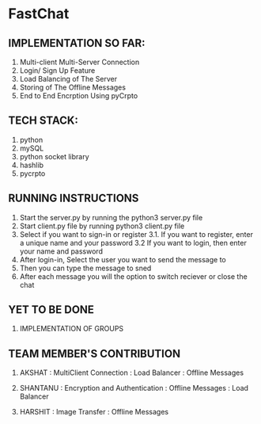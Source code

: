 # FastChat

## IMPLEMENTATION SO FAR:
1. Multi-client Multi-Server Connection
2. Login/ Sign Up Feature
3. Load Balancing of The Server
4. Storing of The Offline Messages
5. End to End Encrption Using pyCrpto

## TECH STACK:
1. python
2. mySQL
3. python socket library
4. hashlib
5. pycrpto

## RUNNING INSTRUCTIONS
1. Start the server.py by running the python3 server.py file
2. Start client.py file by running python3 client.py file
3. Select if you want to sign-in or register
3.1. If you want to register, enter a unique name and your password
3.2 If you want to login, then enter your name and password
4. After login-in, Select the user you want to send the message to
5. Then you can type the message to sned
6. After each message you will the option to switch reciever or close the chat

## YET TO BE DONE
1. IMPLEMENTATION OF GROUPS


## TEAM MEMBER'S CONTRIBUTION

1. AKSHAT   : MultiClient Connection
            : Load Balancer
            : Offline Messages

2. SHANTANU : Encryption and Authentication
            : Offline Messages
            : Load Balancer

3. HARSHIT : Image Transfer
           :  Offline Messages













